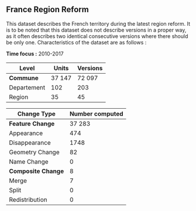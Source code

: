 ﻿## France Region Reform

This dataset describes the French territory during the latest region reform. It is to be noted that this dataset does not describe versions in a proper way, as it often describes two identical consecutive versions where there should be only one. Characteristics of the dataset are as follows : 

**Time focus :** 2010-2017

|Level|Units  |Versions |
|---------|--| -- |
|  **Commune**       | 37 147  | 72 097 |
|  Departement      |102  | 203 |
|  Region     |35  | 45 |






|Change Type| Number computed |
|--|--|
| **Feature Change**  | 37 283 |
| Appearance | 474 |
| Disappearance | 1748 |
| Geometry Change | 82 |
| Name Change | 0 |
| **Composite Change** | 8|
| Merge | 7|
| Split | 0 |
| Redistribution | 0|



